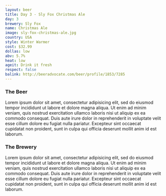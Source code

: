 ```yaml
---
layout: beer
title: Day 3 - Sly Fox Christmas Ale
day: 3
brewery: Sly Fox
name: Christmas Ale
image: sly-fox-christmas-ale.jpg
country: USA
style: Winter Warmer
cost: $32.99
dollas: low
abv: 5.7%
heat: low
ageit: Drink it fresh
respect: false
balink: http://beeradvocate.com/beer/profile/1853/7285
---
```



### The Beer

Lorem ipsum dolor sit amet, consectetur adipisicing elit, sed do eiusmod tempor incididunt ut labore et dolore magna aliqua. Ut enim ad minim veniam, quis nostrud exercitation ullamco laboris nisi ut aliquip ex ea commodo consequat. Duis aute irure dolor in reprehenderit in voluptate velit esse cillum dolore eu fugiat nulla pariatur. Excepteur sint occaecat cupidatat non proident, sunt in culpa qui officia deserunt mollit anim id est laborum.

### The Brewery

Lorem ipsum dolor sit amet, consectetur adipisicing elit, sed do eiusmod tempor incididunt ut labore et dolore magna aliqua. Ut enim ad minim veniam, quis nostrud exercitation ullamco laboris nisi ut aliquip ex ea commodo consequat. Duis aute irure dolor in reprehenderit in voluptate velit esse cillum dolore eu fugiat nulla pariatur. Excepteur sint occaecat cupidatat non proident, sunt in culpa qui officia deserunt mollit anim id est laborum.


